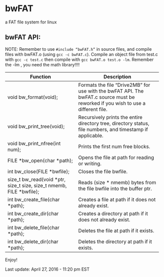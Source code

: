 # bwFAT
a FAT file system for linux

## bwFAT API:
NOTE: Remember to use `#include “bwFAT.h”` in source files, and compile files with bwFAT.o (using `gcc -c bwFAT.c`). Compile an object file from test.c with `gcc -c test.c` then compile with `gcc bwFAT.o test.o -lm`. Remember the -lm , you need the math library!!!!

Function | Description
--- | ---
void bw_format(void); | Formats the file “Drive2MB” for use with the bwFAT API. The bwFAT.c source must be reworked if you wish to use a different file.
void bw_print_tree(void); | Recursively prints the entire directory tree, directory status, file numbers, and timestamp if applicable.
void bw_print_nfree(int num); | Prints the first num free blocks.
FILE \*bw_open(char \*path); | Opens the file at path for reading or writing. 
int  bw_close(FILE \*bwfile); | Closes the file bwfile.
size_t bw_read(void \*ptr, size_t size, size_t nmemb, FILE \*bwfile); | Reads (size * nmemb) bytes from the file bwfile into the buffer ptr. | size_t bw_write(void \*ptr, size_t size, size_t nmemb, FILE \*bwfile); | Reads (size * nmemb) bytes from the buffer ptr into the file bwfile.
int  bw_create_file(char \*path); | Creates a file at path if it does not already exist.
int  bw_create_dir(char \*path); | Creates a directory at path if it does not already exist.
int  bw_delete_file(char \*path); | Deletes the file at path if it exists.
int  bw_delete_dir(char \*path); | Deletes the directory at path if it exists.

Enjoy!

Last update: April 27, 2016 - 11:20 pm EST
